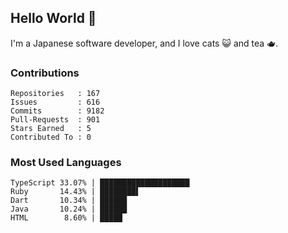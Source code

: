 ## Hello World 👋

I'm a Japanese software developer, and I love cats 😺 and tea 🫖.

### Contributions

    Repositories   : 167
    Issues         : 616
    Commits        : 9182
    Pull-Requests  : 901
    Stars Earned   : 5
    Contributed To : 0

### Most Used Languages

    TypeScript 33.07% | ████████████████████
    Ruby       14.43% | ████████▌
    Dart       10.34% | ██████
    Java       10.24% | ██████
    HTML        8.60% | █████
